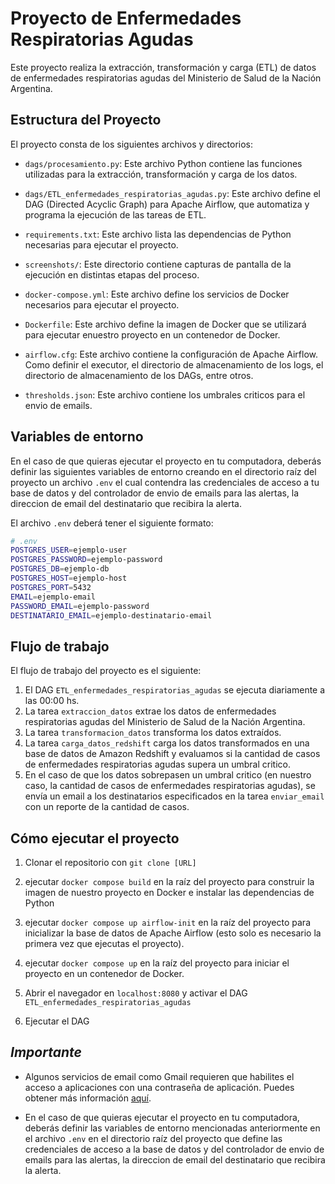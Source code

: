 # Proyecto de Enfermedades Respiratorias Agudas

Este proyecto realiza la extracción, transformación y carga (ETL) de datos de enfermedades respiratorias agudas del Ministerio de Salud de la Nación Argentina.

## Estructura del Proyecto

El proyecto consta de los siguientes archivos y directorios:

- `dags/procesamiento.py`: Este archivo Python contiene las funciones utilizadas para la extracción, transformación y carga de los datos.

- `dags/ETL_enfermedades_respiratorias_agudas.py`: Este archivo define el DAG (Directed Acyclic Graph) para Apache Airflow, que automatiza y programa la ejecución de las tareas de ETL.

- `requirements.txt`: Este archivo lista las dependencias de Python necesarias para ejecutar el proyecto.

- `screenshots/`: Este directorio contiene capturas de pantalla de la ejecución en distintas etapas del proceso.

- `docker-compose.yml`: Este archivo define los servicios de Docker necesarios para ejecutar el proyecto.

- `Dockerfile`: Este archivo define la imagen de Docker que se utilizará para ejecutar enuestro proyecto en un contenedor de Docker.  

- `airflow.cfg`: Este archivo contiene la configuración de Apache Airflow. Como definir el executor, el directorio de almacenamiento de los logs, el directorio de almacenamiento de los DAGs, entre otros.

- `thresholds.json`: Este archivo contiene los umbrales criticos para el envio de emails.

## Variables de entorno

En el caso de que quieras ejecutar el proyecto en tu computadora, deberás definir las siguientes variables de entorno creando en el directorio raíz del proyecto un archivo `.env` el cual contendra las credenciales de acceso a tu base de datos y del controlador de envio de emails para las alertas, la direccion de email del destinatario que recibira la alerta.

El archivo `.env` deberá tener el siguiente formato:

```bash
# .env
POSTGRES_USER=ejemplo-user
POSTGRES_PASSWORD=ejemplo-password
POSTGRES_DB=ejemplo-db
POSTGRES_HOST=ejemplo-host
POSTGRES_PORT=5432
EMAIL=ejemplo-email
PASSWORD_EMAIL=ejemplo-password
DESTINATARIO_EMAIL=ejemplo-destinatario-email
```

## Flujo de trabajo

El flujo de trabajo del proyecto es el siguiente:

1. El DAG `ETL_enfermedades_respiratorias_agudas` se ejecuta diariamente a las 00:00 hs.
2. La tarea `extraccion_datos` extrae los datos de enfermedades respiratorias agudas del Ministerio de Salud de la Nación Argentina.
3. La tarea `transformacion_datos` transforma los datos extraídos.
4. La tarea `carga_datos_redshift` carga los datos transformados en una base de datos de Amazon Redshift y evaluamos si la cantidad de casos de enfermedades respiratorias agudas supera un umbral critico.
5. En el caso de que los datos sobrepasen un umbral critico (en nuestro caso, la cantidad de casos de enfermedades respiratorias agudas), se envía un email a los destinatarios especificados en la tarea `enviar_email` con un reporte de la cantidad de casos.

## Cómo ejecutar el proyecto

1. Clonar el repositorio con `git clone [URL]`

2. ejecutar `docker compose build` en la raíz del proyecto para construir la imagen de nuestro proyecto en Docker e instalar las dependencias de Python

3. ejecutar `docker compose up airflow-init` en la raíz del proyecto para inicializar la base de datos de Apache Airflow (esto solo es necesario la primera vez que ejecutas el proyecto).

4. ejecutar `docker compose up` en la raíz del proyecto para iniciar el proyecto en un contenedor de Docker.

5. Abrir el navegador en `localhost:8080` y activar el DAG `ETL_enfermedades_respiratorias_agudas`

6. Ejecutar el DAG

## _Importante_

- Algunos servicios de email como Gmail requieren que habilites el acceso a aplicaciones con una contraseña de aplicación. Puedes obtener más información [aquí](https://support.google.com/accounts/answer/185833?hl=es).
  
- En el caso de que quieras ejecutar el proyecto en tu computadora, deberás definir las variables de entorno mencionadas anteriormente en el archivo `.env` en el directorio raíz del proyecto que define las credenciales de acceso a la base de datos y del controlador de envio de emails para las alertas, la direccion de email del destinatario que recibira la alerta.
